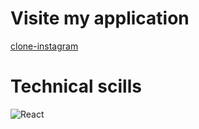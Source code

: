 # Visite my application

[clone-instagram](https://inst-clone-react.herokuapp.com/)

# Technical scills

![React](https://img.shields.io/badge/react-%2320232a.svg?style=for-the-badge&logo=react&logoColor=%2361DAFB)